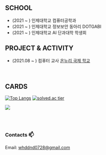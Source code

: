 
  <div align=left>

## SCHOOL
  * (2021 ~ ) 인제대학교 컴퓨터공학과
  * (2021 ~ ) 인제대학교 정보보안 동아리 DOTGABI
  * (2021 ~ ) 인제대학교 AI 단과대학 학생회
  
## PROJECT & ACTIVITY
  * (2021.08 ~ ) 컴퓨터 교사 [온누리 국제 학교](https://onnuri-academy.web.app/)<br><br><br>

## CARDS
    
  [![Top Langs](https://github-readme-stats.vercel.app/api/top-langs/?username=ShinJongUng&langs_count=10)](https://github.com/anuraghazra/github-readme-stats)
  [![solved.ac tier](http://mazassumnida.wtf/api/generate_badge?boj=whddnd0728)](https://solved.ac/whddnd0728)

<img src="https://ghchart.rshah.org/219138/ShinJongUng"/>
                                                 
<br><br>

### Contacts 📫

 Email: whddnd0728@gmail.com


